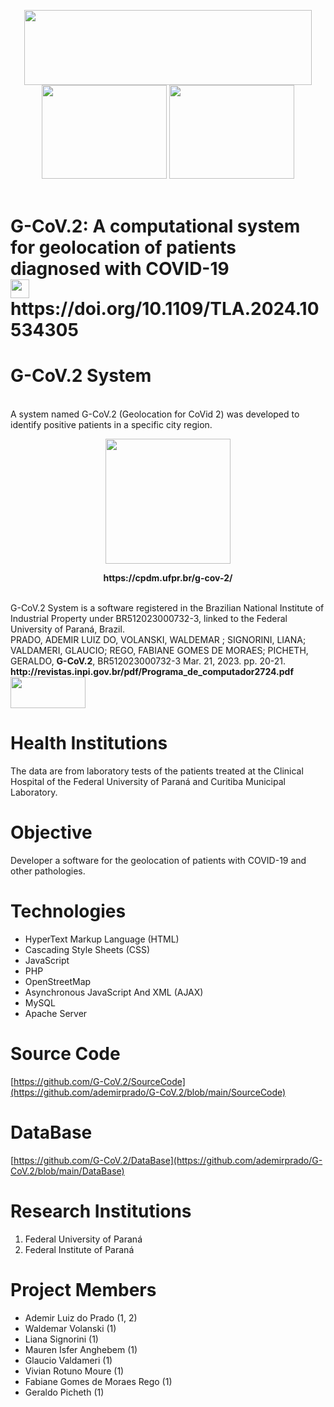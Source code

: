 <p align="center">
  <img width="460" height="120" src=https://latamt.ieeer9.org/public/journals/1/submission_8872_12431_coverImage_en_US.png>
  <br>
  <img width="200" height="150" src=https://upload.wikimedia.org/wikipedia/commons/thumb/2/25/Instituto_Federal_do_Paran%C3%A1_-_Marca_Vertical_2015.svg/279px-Instituto_Federal_do_Paran%C3%A1_-_Marca_Vertical_2015.svg.png>
  <img width="200" height="150" src=http://www.ufpr.br/portalufpr/wp-content/uploads/2015/11/ufpr_25.jpg>
  <br><br>
  <p align="center"><h1>G-CoV.2: A computational system for geolocation of patients diagnosed with COVID-19
  <br>
  <img width="30" height="30" src=https://galoa.com.br/wp-content/uploads/2022/05/doi-med.png> https://doi.org/10.1109/TLA.2024.10534305</b>
  <h1>G-CoV.2 System</h1>
  <br>
  A system named G-CoV.2 (Geolocation for CoVid 2) was developed to identify positive patients in a specific city region.
  <p align="center"><img width="200" height="200" src=https://cpdm.ufpr.br/wp-content/uploads/2023/03/g-cov2.png>
  <p align="center"><b>https://cpdm.ufpr.br/g-cov-2/</b>
</p>
<br>
G-CoV.2 System is a software registered in the Brazilian National Institute of Industrial Property under BR512023000732-3, linked to the Federal University of Paraná, Brazil.<br>
PRADO, ADEMIR LUIZ DO, VOLANSKI, WALDEMAR ; SIGNORINI, LIANA; VALDAMERI, GLAUCIO; REGO, FABIANE GOMES DE MORAES; PICHETH, GERALDO, <b>G-CoV.2</b>, BR512023000732-3 Mar. 21, 2023. pp. 20-21. <b>http://revistas.inpi.gov.br/pdf/Programa_de_computador2724.pdf</b>
<img width="120" height="50" src=https://dados.gov.br/api/publico/s3/4d0cf896-219f-40dc-aff8-c07639332341.png>

# Health Institutions
The data are from laboratory tests of the patients treated at the Clinical Hospital of the Federal University of Paraná and Curitiba Municipal Laboratory.

# Objective
Developer a software for the geolocation of patients with COVID-19 and other pathologies. 

# Technologies
<ul>
  <li>HyperText Markup Language (HTML)</li>
  <li>Cascading Style Sheets (CSS)</li>
  <li>JavaScript</li>
  <li>PHP</li>
  <li>OpenStreetMap</li>
  <li>Asynchronous JavaScript And XML (AJAX)</li>
  <li>MySQL</li>
  <li>Apache Server</li>
</ul>

# Source Code
[https://github.com/G-CoV.2/SourceCode](https://github.com/ademirprado/G-CoV.2/blob/main/SourceCode)

# DataBase
[https://github.com/G-CoV.2/DataBase](https://github.com/ademirprado/G-CoV.2/blob/main/DataBase)

# Research Institutions
<ol>
  <li>Federal University of Paraná</li>
  <li>Federal Institute of Paraná</li>
</ol>  

# Project Members
<ul>  
  <li>Ademir Luiz do Prado (1, 2)</li>
  <li>Waldemar Volanski (1)</li>
  <li>Liana Signorini (1)</li>
  <li>Mauren Isfer Anghebem (1)</li>
  <li>Glaucio Valdameri (1)</li>
  <li>Vivian Rotuno Moure (1)</li>
  <li>Fabiane Gomes de Moraes Rego (1)</li>
  <li>Geraldo Picheth (1)</li>
</ul>
